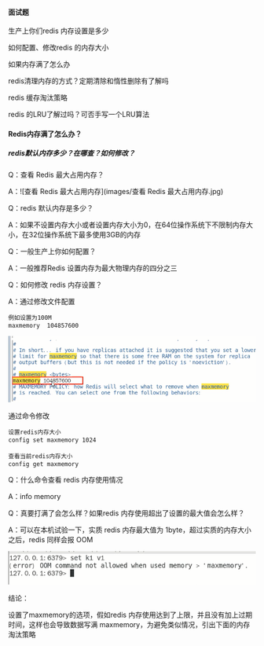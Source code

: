 #### 面试题

生产上你们redis 内存设置是多少

如何配置、修改redis 的内存大小

如果内存满了怎么办

redis清理内存的方式？定期清除和惰性删除有了解吗

redis 缓存淘汰策略

redis 的LRU了解过吗？可否手写一个LRU算法



#### Redis内存满了怎么办？

##### redis默认内存多少？在哪查？如何修改？

Q：查看 Redis 最大占用内存？

A：![查看 Redis 最大占用内存](images/查看 Redis 最大占用内存.jpg)

Q：redis 默认内存是多少？

A：如果不设置内存大小或者设置内存大小为0，在64位操作系统下不限制内存大小，在32位操作系统下最多使用3GB的内存

Q：一般生产上你如何配置？

A：一般推荐Redis 设置内存为最大物理内存的四分之三

Q：如何修改 redis 内存设置？

A：通过修改文件配置

```
例如设置为100M
maxmemory  104857600
```

![修改redis内存设置](images/修改redis内存设置.jpg)

通过命令修改

```
设置redis内存大小
config set maxmemory 1024
 
查看当前redis内存大小
config get maxmemory
```

Q：什么命令查看 redis 内存使用情况

A：info memory

Q：真要打满了会怎么样？如果redis 内存使用超出了设置的最大值会怎么样？

A：可以在本机试验一下，实质 redis 内存最大值为 1byte，超过实质的内存大小之后，redis 同样会报 OOM

![redis内存溢出](images/redis内存溢出.jpg)



结论：

设置了maxmemory的选项，假如redis 内存使用达到了上限，并且没有加上过期时间，这样也会导致数据写满 maxmemory，为避免类似情况，引出下面的内存淘汰策略



